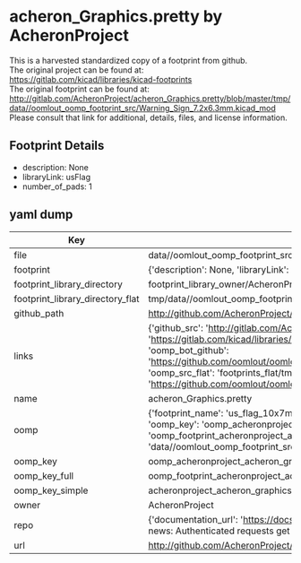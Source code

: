 # acheron_Graphics.pretty by AcheronProject  
This is a harvested standardized copy of a footprint from github.  
The original project can be found at:  
https://gitlab.com/kicad/libraries/kicad-footprints  
The original footprint can be found at:
http://gitlab.com/AcheronProject/acheron_Graphics.pretty/blob/master/tmp/data//oomlout_oomp_footprint_src/Warning_Sign_7.2x6.3mm.kicad_mod
Please consult that link for additional, details, files, and license information.  
## Footprint Details
* description: None  
* libraryLink: usFlag  
* number_of_pads: 1  
## yaml dump  
| Key | Value |  
| --- | --- |  
| file | data//oomlout_oomp_footprint_src/acheron_Graphics.pretty/US_Flag_10x7mm.kicad_mod |  
| footprint | {'description': None, 'libraryLink': 'usFlag', 'number_of_pads': 1} |  
| footprint_library_directory | footprint_library_owner/AcheronProject_acheron_Graphics.pretty |  
| footprint_library_directory_flat | tmp/data//oomlout_oomp_footprint_src/footprints_flat/acheronproject_acheron_graphics_us_flag_10x7mm/working |  
| github_path | http://github.com/AcheronProject/acheron_Graphics.pretty/blob/master/tmp/data//oomlout_oomp_footprint_src/US_Flag_10x7mm.kicad_mod |  
| links | {'github_src': 'http://gitlab.com/AcheronProject/acheron_Graphics.pretty/blob/master/tmp/data//oomlout_oomp_footprint_src/Warning_Sign_7.2x6.3mm.kicad_mod', 'github_src_repo': 'https://gitlab.com/kicad/libraries/kicad-footprints', 'oomp_bot': 'tmp/data//oomlout_oomp_footprint_src/footprints/acheronproject_acheron_graphics_us_flag_10x7mm/working', 'oomp_bot_github': 'https://github.com/oomlout/oomlout_oomp_footprint_bot/tree/main/tmp/data//oomlout_oomp_footprint_src/footprints/acheronproject_acheron_graphics_us_flag_10x7mm/working', 'oomp_src_flat': 'footprints_flat/tmp/data//oomlout_oomp_footprint_src/footprints_flat/acheronproject_acheron_graphics_us_flag_10x7mm/working', 'oomp_src_flat_github': 'https://github.com/oomlout/oomlout_oomp_footprint_src/tree/main/tmp/data//oomlout_oomp_footprint_src/footprints_flat/acheronproject_acheron_graphics_us_flag_10x7mm/working'} |  
| name | acheron_Graphics.pretty |  
| oomp | {'footprint_name': 'us_flag_10x7mm', 'library_name': 'acheron_graphics', 'md5': '05af41ebcffd9a351446e92c208f816e', 'md5_10': '05af41ebcf', 'md5_5': '05af4', 'md5_6': '05af41', 'oomp_key': 'oomp_acheronproject_acheron_graphics_us_flag_10x7mm', 'oomp_key_extra': 'oomp_footprint_acheronproject_acheron_graphics_us_flag_10x7mm', 'oomp_key_full': 'oomp_footprint_acheronproject_acheron_graphics_us_flag_10x7mm_05af41', 'oomp_key_simple': 'acheronproject_acheron_graphics_us_flag_10x7mm', 'original_filename': 'data//oomlout_oomp_footprint_src/acheron_Graphics.pretty/US_Flag_10x7mm.kicad_mod', 'owner_name': 'acheronproject'} |  
| oomp_key | oomp_acheronproject_acheron_graphics_us_flag_10x7mm |  
| oomp_key_full | oomp_footprint_acheronproject_acheron_graphics_us_flag_10x7mm |  
| oomp_key_simple | acheronproject_acheron_graphics_us_flag_10x7mm |  
| owner | AcheronProject |  
| repo | {'documentation_url': 'https://docs.github.com/rest/overview/resources-in-the-rest-api#rate-limiting', 'message': "API rate limit exceeded for 84.66.142.224. (But here's the good news: Authenticated requests get a higher rate limit. Check out the documentation for more details.)"} |  
| url | http://github.com/AcheronProject/acheron_Graphics.pretty |  

